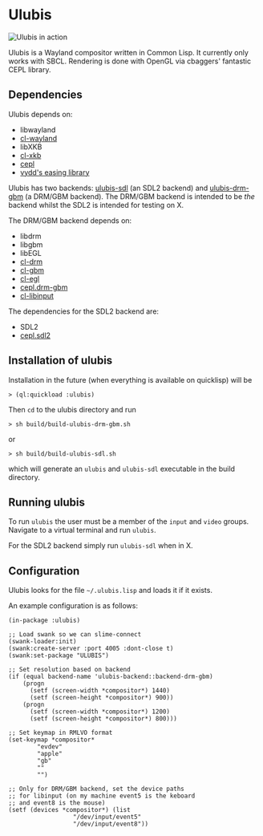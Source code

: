 # Ulubis

![Ulubis in action](https://github.com/malcolmstill/ulubis/raw/master/ulubis.gif)

Ulubis is a Wayland compositor written in Common Lisp. It currently only works with SBCL. Rendering is done with OpenGL via cbaggers' fantastic CEPL library.

## Dependencies

Ulubis depends on:
- libwayland
- [cl-wayland](https://github.com/malcolmstill/cl-wayland)
- libXKB
- [cl-xkb](https://github.com/malcolmstill/cl-xkb)
- [cepl](https://github.com/cbaggers/cepl)
- [vydd's easing library](https://github.com/vydd/easing)

Ulubis has two backends: [ulubis-sdl](https://github.com/malcolmstill/ulubis-sdl) (an SDL2 backend) and [ulubis-drm-gbm](https://github.com/malcolmstill/ulubis-drm-gbm) (a DRM/GBM backend). The DRM/GBM backend is intended to be *the* backend whilst the SDL2 is intended for testing on X.

The DRM/GBM backend depends on:
- libdrm 
- libgbm 
- libEGL
- [cl-drm](https://github.com/malcolmstill/cl-drm)
- [cl-gbm](https://github.com/malcolmstill/cl-gbm)
- [cl-egl](https://github.com/malcolmstill/cl-egl)
- [cepl.drm-gbm](https://github.com/malcolmstill/cepl.drm-gbm)
- [cl-libinput](https://github.com/malcolmstill/cl-libinput)

The dependencies for the SDL2 backend are:
- SDL2
- [cepl.sdl2](https://github.com/cbaggers/cepl.sdl2)

## Installation of ulubis

Installation in the future (when everything is available on quicklisp) will be
```
> (ql:quickload :ulubis)
```

Then `cd` to the ulubis directory and run
```
> sh build/build-ulubis-drm-gbm.sh
```
or
```
> sh build/build-ulubis-sdl.sh
```
which will generate an `ulubis` and `ulubis-sdl` executable in the build directory.

## Running ulubis

To run `ulubis` the user must be a member of the `input` and `video` groups. Navigate to a virtual terminal and run `ulubis`.

For the SDL2 backend simply run `ulubis-sdl` when in X.

## Configuration

Ulubis looks for the file `~/.ulubis.lisp` and loads it if it exists.

An example configuration is as follows:

```
(in-package :ulubis)

;; Load swank so we can slime-connect
(swank-loader:init)
(swank:create-server :port 4005 :dont-close t)
(swank:set-package "ULUBIS")

;; Set resolution based on backend
(if (equal backend-name 'ulubis-backend::backend-drm-gbm)
    (progn
      (setf (screen-width *compositor*) 1440)
      (setf (screen-height *compositor*) 900))
    (progn
      (setf (screen-width *compositor*) 1200)
      (setf (screen-height *compositor*) 800)))

;; Set keymap in RMLVO format
(set-keymap *compositor*
	    "evdev"
	    "apple"
	    "gb"
	    ""
	    "")

;; Only for DRM/GBM backend, set the device paths
;; for libinput (on my machine event5 is the keboard
;; and event8 is the mouse)
(setf (devices *compositor*) (list
			      "/dev/input/event5"
			      "/dev/input/event8"))

```
